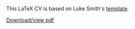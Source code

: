 This LaTeX CV is based on Luke Smith's [template](https://github.com/LukeSmithxyz/latex-templates/blob/master/cv.tex).

[Download/view pdf](https://opmorgan.github.io/cv/cv.pdf)

